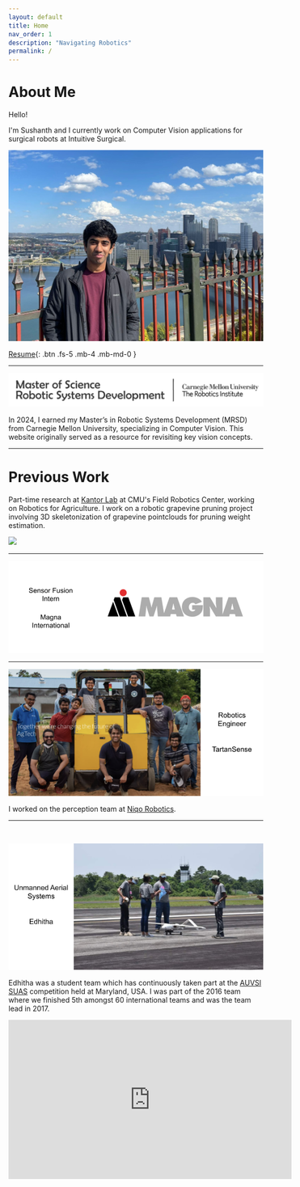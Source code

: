```yaml
---
layout: default
title: Home
nav_order: 1
description: "Navigating Robotics"
permalink: /
---
```


# About Me

Hello!

I'm Sushanth and I currently work on Computer Vision applications for surgical robots at Intuitive Surgical.

![](/images/DP2.jpeg)


[Resume](https://drive.google.com/file/d/1h79l90dx6f5ZIugohDiFdYD6kPRZtsKt/view?usp=sharing){: .btn .fs-5 .mb-4 .mb-md-0 }

____________________________________________________________________________________________

![](/images/MRSD.png)

In 2024, I earned my Master’s in Robotic Systems Development (MRSD) from Carnegie Mellon University, specializing in Computer Vision. This website originally served as a resource for revisiting key vision concepts.

____________________________________________________________________________________________

# Previous Work

Part-time research at [Kantor Lab](https://labs.ri.cmu.edu/kantorlab/research/) at CMU's Field Robotics Center, working on Robotics for Agriculture. I work on a robotic grapevine pruning project involving 3D skeletonization of
grapevine pointclouds for pruning weight estimation.

![](/images/pure_vine.gif)

_____________________________________________________________________________________________

![](/images/magna_homepage.png)

_____________________________________________________________________________________________

![](/images/ts_homepage.png)

I worked on the perception team at [Niqo Robotics](https://www.youtube.com/watch?v=Sap3Z-9vSow).

_____________________________________________________________________________________________

![]()


![](/images/edhitha_homepage.png)

Edhitha was a student team which has continuously taken part at the [AUVSI SUAS](https://suas-competition.org/)
competition held at Maryland, USA. I was part of the 2016 team where we finished 5th amongst 60 international teams
and was the team lead in 2017.

<iframe width="560" height="315" src="https://www.youtube.com/embed/oVnpnDw6jZ0?controls=0" title="YouTube video player" frameborder="0" allow="accelerometer; autoplay; clipboard-write; encrypted-media; gyroscope; picture-in-picture; web-share" allowfullscreen></iframe>